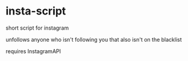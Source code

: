 # insta-script
short script for instagram

unfollows anyone who isn't following you that also isn't on the blacklist

requires InstagramAPI
